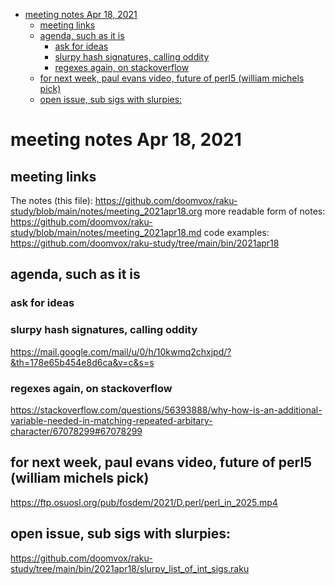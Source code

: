 - [meeting notes Apr 18, 2021](#orge56512b)
  - [meeting links](#orge953f25)
  - [agenda, such as it is](#orgc9682ee)
    - [ask for ideas](#org5639b2a)
    - [slurpy hash signatures, calling oddity](#orgde05e77)
    - [regexes again, on stackoverflow](#org63136d6)
  - [for next week, paul evans video, future of perl5 (william michels pick)](#org5b92600)
  - [open issue, sub sigs with slurpies:](#org99e8365)


<a id="orge56512b"></a>

# meeting notes Apr 18, 2021


<a id="orge953f25"></a>

## meeting links

The notes (this file): <https://github.com/doomvox/raku-study/blob/main/notes/meeting_2021apr18.org> more readable form of notes: <https://github.com/doomvox/raku-study/blob/main/notes/meeting_2021apr18.md> code examples: <https://github.com/doomvox/raku-study/tree/main/bin/2021apr18>


<a id="orgc9682ee"></a>

## agenda, such as it is


<a id="org5639b2a"></a>

### ask for ideas


<a id="orgde05e77"></a>

### slurpy hash signatures, calling oddity

<https://mail.google.com/mail/u/0/h/10kwmq2chxjpd/?&th=178e65b454e8d6ca&v=c&s=s>


<a id="org63136d6"></a>

### regexes again, on stackoverflow

<https://stackoverflow.com/questions/56393888/why-how-is-an-additional-variable-needed-in-matching-repeated-arbitary-character/67078299#67078299>


<a id="org5b92600"></a>

## for next week, paul evans video, future of perl5 (william michels pick)

<https://ftp.osuosl.org/pub/fosdem/2021/D.perl/perl_in_2025.mp4>


<a id="org99e8365"></a>

## open issue, sub sigs with slurpies:

<https://github.com/doomvox/raku-study/tree/main/bin/2021apr18/slurpy_list_of_int_sigs.raku>
